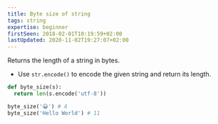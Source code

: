 ```yaml
---
title: Byte size of string
tags: string
expertise: beginner
firstSeen: 2018-02-01T10:19:59+02:00
lastUpdated: 2020-11-02T19:27:07+02:00
---
```


Returns the length of a string in bytes.

- Use `str.encode()` to encode the given string and return its length.

```py
def byte_size(s):
  return len(s.encode('utf-8'))
```

```py
byte_size('😀') # 4
byte_size('Hello World') # 11
```
